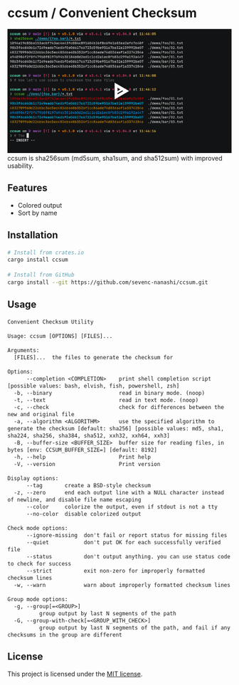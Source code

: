 # ccsum / Convenient Checksum

[![asciicast](./demo.png)](https://asciinema.org/a/Qz7hAzfjDI1BIqViJCA8fUQHS)
ccsum is sha256sum (md5sum, sha1sum, and sha512sum) with improved usability.

## Features

- Colored output
- Sort by name

## Installation

```bash
# Install from crates.io
cargo install ccsum

# Install from GitHub
cargo install --git https://github.com/sevenc-nanashi/ccsum.git
```

## Usage

<!-- usage starts here -->
```
Convenient Checksum Utility

Usage: ccsum [OPTIONS] [FILES]...

Arguments:
  [FILES]...  the files to generate the checksum for

Options:
      --completion <COMPLETION>    print shell completion script [possible values: bash, elvish, fish, powershell, zsh]
  -b, --binary                     read in binary mode. (noop)
  -t, --text                       read in text mode. (noop)
  -c, --check                      check for differences between the new and original file
  -a, --algorithm <ALGORITHM>      use the specified algorithm to generate the checksum [default: sha256] [possible values: md5, sha1, sha224, sha256, sha384, sha512, xxh32, xxh64, xxh3]
  -B, --buffer-size <BUFFER_SIZE>  buffer size for reading files, in bytes [env: CCSUM_BUFFER_SIZE=] [default: 8192]
  -h, --help                       Print help
  -V, --version                    Print version

Display options:
      --tag       create a BSD-style checksum
  -z, --zero      end each output line with a NULL character instead of newline, and disable file name escaping
      --color     colorize the output, even if stdout is not a tty
      --no-color  disable colorized output

Check mode options:
      --ignore-missing  don't fail or report status for missing files
      --quiet           don't put OK for each successfully verified file
      --status          don't output anything. you can use status code to check for success
      --strict          exit non-zero for improperly formatted checksum lines
  -w, --warn            warn about improperly formatted checksum lines

Group mode options:
  -g, --group[=<GROUP>]
          group output by last N segments of the path
  -G, --group-with-check[=<GROUP_WITH_CHECK>]
          group output by last N segments of the path, and fail if any checksums in the group are different
```
<!-- usage ends here -->

## License

This project is licensed under the [MIT license](LICENSE).
